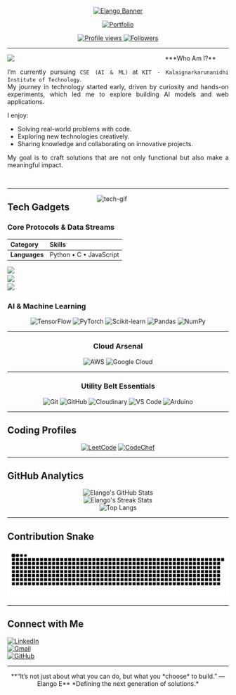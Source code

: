 <div align="center">
 
[![Elango Banner](https://svg-banners.vercel.app/api?type=glitch&text1=Elango%20&text2=Next-Gen%20AI%20Engineer&width=800&height=400&font=Orbitron)](https://github.com/elango74)

[![Portfolio](https://img.shields.io/badge/Portfolio-Elango-blue?style=for-the-badge)](https://elango.dev)

</div>
<!-- Profile Views / Stars / Followers -->
<div align="center">
<a href="https://github.com/elango74">
  <img src="https://komarev.com/ghpvc/?username=elango74&label=Profile%20views&color=000000&style=for-the-badge" alt="Profile views" />
</a>
<a href="https://github.com/elango74?tab=followers">
  <img src="https://custom-icon-badges.herokuapp.com/github/followers/elango74?color=000000&labelColor=gray&style=for-the-badge&logo=person-add&label=Followers&logoColor=ffffff" alt="Followers" />
</a>
</div>

---

<!-- About Me Section -->
<img src="https://media.tenor.com/Gh3LKX9HMFkAAAAj/hollow-knight-knight.gif" width=330 align="left">

<div align="center">
  ***Who Am I?**
</div>

<div align="justify">

I’m currently pursuing `CSE (AI & ML)` at `KIT - Kalaignarkarunanidhi Institute of Technology`.  
My journey in technology started early, driven by curiosity and hands-on experiments, which led me to explore building AI models and web applications.  

I enjoy:  
- Solving real-world problems with code.  
- Exploring new technologies creatively.  
- Sharing knowledge and collaborating on innovative projects.  

My goal is to craft solutions that are not only functional but also make a meaningful impact.

</div>
</br>


---

<!-- Tech Gadgets Section -->
<img align="right" alt="tech-gif" width="300" src="https://i.pinimg.com/originals/10/27/f8/1027f80aeabcbb74a2e698be71829e9e.gif">

<div align="left">

## Tech Gadgets

### Core Protocols & Data Streams
| Category | Skills |
| :--- | :--- |
| **Languages** | Python • C • JavaScript |

<!-- Core Languages -->
<div align="left">
    <img src="https://skillicons.dev/icons?i=html,css,js,python" /><br>
    <img src="https://skillicons.dev/icons?i=cpp,mysql,react,bootstrap" /><br>
    <img src="https://skillicons.dev/icons?i=github,figma,arduino,git" /><br>
</div>


### AI & Machine Learning
<div align="center">
 
![TensorFlow](https://img.shields.io/badge/TensorFlow-FF6F00?style=for-the-badge&logo=tensorflow&logoColor=white)
![PyTorch](https://img.shields.io/badge/PyTorch-EE4C2C?style=for-the-badge&logo=pytorch&logoColor=white)
![Scikit-learn](https://img.shields.io/badge/scikit--learn-F7931E?style=for-the-badge&logo=scikit-learn&logoColor=white)
![Pandas](https://img.shields.io/badge/Pandas-150458?style=for-the-badge&logo=pandas&logoColor=white)
![NumPy](https://img.shields.io/badge/NumPy-013243?style=for-the-badge&logo=numpy&logoColor=white)
</div>

</div>

---

<!-- Cloud Arsenal -->
<h3 align="center">Cloud Arsenal</h3>
<div align="center">
 
![AWS](https://img.shields.io/badge/AWS-232F3E?style=for-the-badge&logo=amazon-aws&logoColor=white)
![Google Cloud](https://img.shields.io/badge/Google%20Cloud-4285F4?style=for-the-badge&logo=google-cloud&logoColor=white)
</div>

---

<!-- Utility Belt Essentials -->
<h3 align="center">Utility Belt Essentials</h3>
<div align="center">
 
![Git](https://img.shields.io/badge/Git-F05032?style=for-the-badge&logo=git&logoColor=white)
![GitHub](https://img.shields.io/badge/GitHub-100000?style=for-the-badge&logo=github&logoColor=white)
![Cloudinary](https://img.shields.io/badge/Cloudinary-3448C5?style=for-the-badge&logo=cloudinary&logoColor=white)
![VS Code](https://img.shields.io/badge/VS%20Code-007ACC?style=for-the-badge&logo=visual-studio-code&logoColor=white)
![Arduino](https://img.shields.io/badge/Arduino-00979D?style=for-the-badge&logo=arduino&logoColor=white)
</div>

---

## Coding Profiles
<div align="center">
 
[![LeetCode](https://img.shields.io/badge/LeetCode-Elango-yellow?style=for-the-badge&logo=leetcode)](https://leetcode.com/)
[![CodeChef](https://img.shields.io/badge/CodeChef-Elango-brown?style=for-the-badge&logo=codechef)](https://www.codechef.com/)
</div>

---

## GitHub Analytics
<div align="center">
 
![Elango's GitHub Stats](https://github-readme-stats.vercel.app/api?username=elango74&show_icons=true&theme=transparent&title_color=E00000&icon_color=E00000&text_color=FFFFFF&bg_color=1F1F1F)  
![Elango's Streak Stats](https://github-readme-streak-stats.herokuapp.com/?user=elango74&theme=transparent&border_radius=5&currstreak_color=E00000&ring_color=E00000&background=1F1F1F&dates=FFFFFF)  
![Top Langs](https://github-readme-stats.vercel.app/api/top-langs/?username=elango74&layout=compact&theme=transparent&title_color=E00000&icon_color=E00000&text_color=FFFFFF&bg_color=1F1F1F)
</div>

---

## Contribution Snake
<div align="center">
<picture>
  <source media="(prefers-color-scheme: dark)" srcset="https://raw.githubusercontent.com/elango74/elango74/output/github-snake.svg" />
  <source media="(prefers-color-scheme: light)" srcset="https://raw.githubusercontent.com/elango74/elango74/output/github-snake.svg" />
  <img alt="github-snake" src="https://raw.githubusercontent.com/elango74/elango74/output/github-snake.svg" />
</picture>
</div>

---

## Connect with Me
<div align="left">
 
[![LinkedIn](https://img.shields.io/badge/LinkedIn-Elango%20E-blue?style=for-the-badge&logo=linkedin)](https://www.linkedin.com/)  
[![Gmail](https://img.shields.io/badge/Email-elango.ren606@gmail.com-red?style=for-the-badge&logo=gmail)](mailto:elangoe@example.com)  
[![GitHub](https://img.shields.io/badge/GitHub-elango74-black?style=for-the-badge&logo=github)](https://github.com/elango74)
</div>

---

<div align="center">
**“It’s not just about what you can do, but what you *choose* to build.” — Elango E**  
*Defining the next generation of solutions.*
</div>

